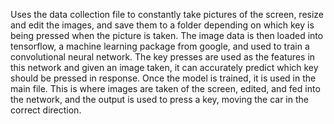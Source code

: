Uses the data collection file to constantly take pictures of the screen, resize and edit the images, and save them to a folder depending on which key is being pressed when 
the picture is taken. The image data is then loaded into tensorflow, a machine learning package from google, and used to train a convolutional neural network. The
key presses are used as the features in this network and given an image taken, it can accurately predict which key should be pressed in response. Once the model is 
trained, it is used in the main file. This is where images are taken of the screen, edited, and fed into the network, and the output is used to press a key, moving the car in the 
correct direction.
